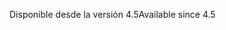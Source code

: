 <span data-ttu-id="50274-101">Disponible desde la versión 4.5</span><span class="sxs-lookup"><span data-stu-id="50274-101">Available since 4.5</span></span>